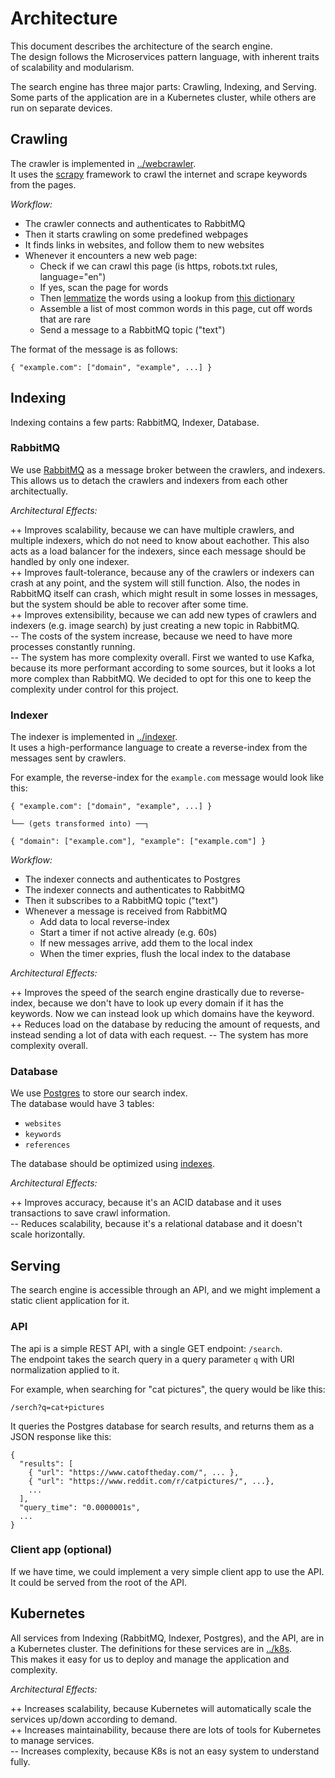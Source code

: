 # Architecture

This document describes the architecture of the search engine.  
The design follows the Microservices pattern language, with inherent traits of scalability and modularism.  

The search engine has three major parts: Crawling, Indexing, and Serving.  
Some parts of the application are in a Kubernetes cluster, while others are run on separate devices.  

## Crawling

The crawler is implemented in [../webcrawler](../webcrawler/).  
It uses the [scrapy](https://scrapy.org/) framework to crawl the internet and scrape keywords from the pages.

_Workflow:_

- The crawler connects and authenticates to RabbitMQ
- Then it starts crawling on some predefined webpages
- It finds links in websites, and follow them to new websites
- Whenever it encounters a new web page:
  - Check if we can crawl this page (is https, robots.txt rules, language="en")
  - If yes, scan the page for words
  - Then [lemmatize](https://en.wikipedia.org/wiki/Lemmatization) the words using a lookup from [this dictionary](https://github.com/michmech/lemmatization-lists/blob/master/lemmatization-en.txt)
  - Assemble a list of most common words in this page, cut off words that are rare
  - Send a message to a RabbitMQ topic ("text")

The format of the message is as follows:

```
{ "example.com": ["domain", "example", ...] }
```

## Indexing

Indexing contains a few parts: RabbitMQ, Indexer, Database.

### RabbitMQ

We use [RabbitMQ](https://www.rabbitmq.com/) as a message broker between the crawlers, and indexers. This allows us to detach the crawlers and indexers from each other architectually. 

_Architectural Effects:_

++ Improves scalability, because we can have multiple crawlers, and multiple indexers, which do not need to know about eachother. This also acts as a load balancer for the indexers, since each message should be handled by only one indexer.  
++ Improves fault-tolerance, because any of the crawlers or indexers can crash at any point, and the system will still function. Also, the nodes in RabbitMQ itself can crash, which might result in some losses in messages, but the system should be able to recover after some time.  
++ Improves extensibility, because we can add new types of crawlers and indexers (e.g. image search) by just creating a new topic in RabbitMQ.  
-- The costs of the system increase, because we need to have more processes constantly running.  
-- The system has more complexity overall. First we wanted to use Kafka, because its more performant according to some sources, but it looks a lot more complex than RabbitMQ. We decided to opt for this one to keep the complexity under control for this project.

### Indexer

The indexer is implemented in [../indexer](../indexer/).  
It uses a high-performance language to create a reverse-index from the messages sent by crawlers. 

For example, the reverse-index for the `example.com` message would look like this:

```
{ "example.com": ["domain", "example", ...] }

└── (gets transformed into) ──┐

{ "domain": ["example.com"], "example": ["example.com"] }
```

_Workflow:_

- The indexer connects and authenticates to Postgres
- The indexer connects and authenticates to RabbitMQ
- Then it subscribes to a RabbitMQ topic ("text")
- Whenever a message is received from RabbitMQ
  - Add data to local reverse-index
  - Start a timer if not active already (e.g. 60s)
  - If new messages arrive, add them to the local index
  - When the timer expries, flush the local index to the database

_Architectural Effects:_

++ Improves the speed of the search engine drastically due to reverse-index, because we don't have to look up every domain if it has the keywords. Now we can instead look up which domains have the keyword.  
++ Reduces load on the database by reducing the amount of requests, and instead sending a lot of data with each request.
-- The system has more complexity overall.

### Database

We use [Postgres](https://www.postgresql.org/) to store our search index.  
The database would have 3 tables:
- `websites`
- `keywords`
- `references`

The database should be optimized using [indexes](https://www.postgresql.org/docs/current/indexes.html).

_Architectural Effects:_

++ Improves accuracy, because it's an ACID database and it uses transactions to save crawl information.  
-- Reduces scalability, because it's a relational database and it doesn't scale horizontally.

## Serving

The search engine is accessible through an API, and we might implement a static client application for it.

### API

The api is a simple REST API, with a single GET endpoint: `/search`.  
The endpoint takes the search query in a query parameter `q` with URI normalization applied to it.

For example, when searching for "cat pictures", the query would be like this:

```
/serch?q=cat+pictures
```

It queries the Postgres database for search results, and returns them as a JSON response like this:

```
{
  "results": [
    { "url": "https://www.catoftheday.com/", ... },
    { "url": "https://www.reddit.com/r/catpictures/", ...},
    ...
  ],
  "query_time": "0.0000001s",
  ...
}

```

### Client app (optional)

If we have time, we could implement a very simple client app to use the API. It could be served from the root of the API.

## Kubernetes

All services from Indexing (RabbitMQ, Indexer, Postgres), and the API, are in a Kubernetes cluster. The definitions for these services are in [../k8s](../k8s/).  
This makes it easy for us to deploy and manage the application and complexity.  

_Architectural Effects:_

++ Increases scalability, because Kubernetes will automatically scale the services up/down according to demand.  
++ Increases maintainability, because there are lots of tools for Kubernetes to manage services.  
-- Increases complexity, because K8s is not an easy system to understand fully. 
